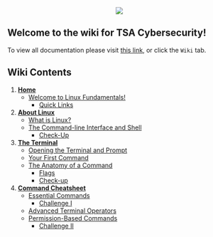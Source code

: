 <p align="center">
  <img src="https://cdn.discordapp.com/attachments/834635214672232462/949788195174879232/banner.jpg" />
</p>

## Welcome to the wiki for TSA Cybersecurity!
To view all documentation please visit [this link](https://github.com/jktrn/cyber/wiki), or click the `Wiki` tab. 


## Wiki Contents
 1. **[Home](https://github.com/htpa-tsa/cyber/wiki)**
	 - [Welcome to Linux Fundamentals!](https://github.com/htpa-tsa/cyber/wiki#welcome-to-linux-fundamentals)
		 - [Quick Links](https://github.com/htpa-tsa/cyber/wiki#quick-links)
2. **[About Linux](https://github.com/htpa-tsa/cyber/wiki/I.-About-Linux)**
	- [What is Linux?](https://github.com/htpa-tsa/cyber/wiki/I.-About-Linux#what-is-linux)
	- [The Command-line Interface and Shell](https://github.com/htpa-tsa/cyber/wiki/I.-About-Linux#the-command-line-interface-and-shell)
		- [Check-Up](https://github.com/htpa-tsa/cyber/wiki/I.-About-Linux#check-up)
3. **[The Terminal](https://github.com/htpa-tsa/cyber/wiki/II.-The-Terminal)**
   - [Opening the Terminal and Prompt](https://github.com/htpa-tsa/cyber/wiki/II.-The-Terminal#opening-the-terminal-and-prompt)
   -  [Your First Command](https://github.com/htpa-tsa/cyber/wiki/II.-The-Terminal#your-first-command)
   - [The Anatomy of a Command](https://github.com/htpa-tsa/cyber/wiki/II.-The-Terminal#the-anatomy-of-a-command)
	   - [Flags](https://github.com/htpa-tsa/cyber/wiki/II.-The-Terminal#flags)
	   - [Check-up](https://github.com/htpa-tsa/cyber/wiki/II.-The-Terminal#check-up)
4. **[Command Cheatsheet](https://github.com/htpa-tsa/cyber/wiki/III.-Command-Cheatsheet)**
	- [Essential Commands](https://github.com/htpa-tsa/cyber/wiki/III.-Command-Cheatsheet#essential-commands)
		- [Challenge I](https://github.com/htpa-tsa/cyber/wiki/III.-Command-Cheatsheet#challenge-i)
	- [Advanced Terminal Operators](https://github.com/htpa-tsa/cyber/wiki/III.-Command-Cheatsheet#advanced-terminal-operators)
	- [Permission-Based Commands](https://github.com/htpa-tsa/cyber/wiki/III.-Command-Cheatsheet#permission-based-commands)
		- [Challenge II](https://github.com/htpa-tsa/cyber/wiki/III.-Command-Cheatsheet#challenge-ii)

